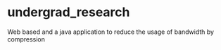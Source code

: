 # undergrad_research
Web based and a java application to reduce the usage of bandwidth by compression
